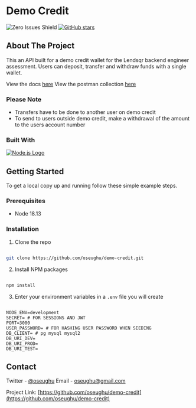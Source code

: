 # Demo Credit

![Zero Issues Shield](https://img.shields.io/badge/issues-0-brightgreen)
[![GitHub stars](https://img.shields.io/github/stars/oseughu/demo-credit.svg)](https://github.com/oseughu/demo-credit)

## About The Project

This an API built for a demo credit wallet for the Lendsqr backend engineer assessment.
Users can deposit, transfer and withdraw funds with a single wallet.

View the docs [here](https://ose-ughu-lendsqr-be-test.fly.dev/api/v1/docs)
View the postman collection [here](https://documenter.getpostman.com/view/16097477/2s8ZDR7QxL)

### Please Note

- Transfers have to be done to another user on demo credit
- To send to users outside demo credit, make a withdrawal of the amount to the users account number

### Built With

[![Node.js Logo](https://nodejs.org/static/images/logo-light.svg)](https://nodejs.org)

## Getting Started

To get a local copy up and running follow these simple example steps.

### Prerequisites

- Node 18.13

### Installation

1. Clone the repo

```sh

git clone https://github.com/oseughu/demo-credit.git

```

2. Install NPM packages

```sh

npm install

```

3. Enter your environment variables in a `.env` file you will create

```env

NODE_ENV=development
SECRET= # FOR SESSIONS AND JWT
PORT=3000
USER_PASSWORD= # FOR HASHING USER PASSWORD WHEN SEEDING
DB_CLIENT= # pg mysql mysql2
DB_URI_DEV=
DB_URI_PROD=
DB_URI_TEST=

```

## Contact

Twitter - [@oseughu](https://twitter.com/oseughu)
Email - oseughu@gmail.com

Project Link: [https://github.com/oseughu/demo-credit](https://github.com/oseughu/demo-credit)
